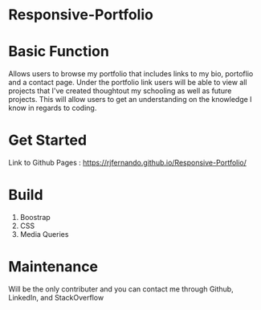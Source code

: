 # Responsive-Portfolio

# Basic Function

Allows users to browse my portfolio that includes links to my bio, portoflio and a contact page. Under the portfolio link users will be able to view all projects that I've created thoughtout my schooling as well as future projects. This will allow users to get an understanding on the knowledge I know in regards to coding.

# Get Started

Link to Github Pages :  https://rjfernando.github.io/Responsive-Portfolio/

# Build

1. Boostrap
2. CSS
3. Media Queries

# Maintenance 

Will be the only contributer and you can contact me through Github, LinkedIn, and StackOverflow
